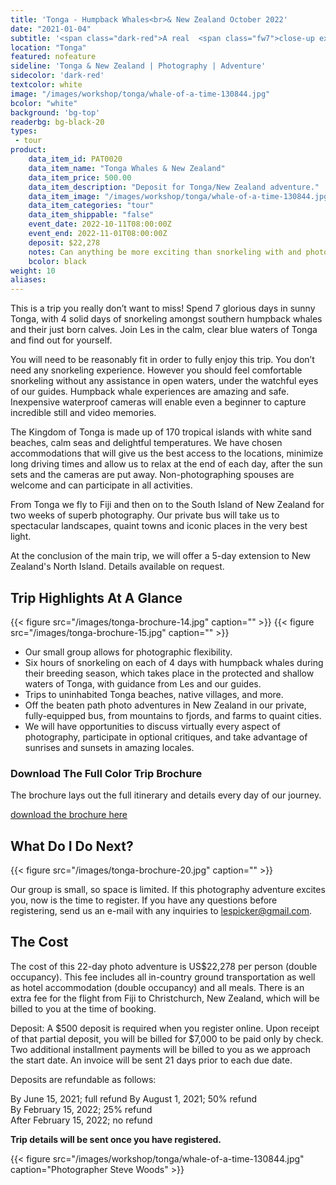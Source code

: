 ```yaml
---
title: 'Tonga - Humpback Whales<br>& New Zealand October 2022'
date: "2021-01-04"
subtitle: '<span class="dark-red">A real  <span class="fw7">close-up experience</span> with Les Picker.</span>'
location: "Tonga"
featured: nofeature
sideline: 'Tonga & New Zealand | Photography | Adventure'
sidecolor: 'dark-red'
textcolor: white
image: "/images/workshop/tonga/whale-of-a-time-130844.jpg"
bcolor: "white"
background: 'bg-top'
readerbg: bg-black-20
types:
 - tour
product:
    data_item_id: PAT0020
    data_item_name: "Tonga Whales & New Zealand"
    data_item_price: 500.00
    data_item_description: "Deposit for Tonga/New Zealand adventure."
    data_item_image: "/images/workshop/tonga/whale-of-a-time-130844.jpg"
    data_item_categories: "tour"
    data_item_shippable: "false"
    event_date: 2022-10-11T08:00:00Z
    event_end: 2022-11-01T08:00:00Z
    deposit: $22,278
    notes: Can anything be more exciting than snorkeling with and photographing humpback whales and their calves close up? How about two weeks photographing in spectacular New Zealand? $22,278 per person double occupancy. After initial $500 deposit, you will be billed $7,000, to be paid by check. The remainder will be billed in two separate payments. Deposits are refundable as follows; 100% by June 15, 2021; 50% by August 1, 2021, and 25% by February 15, 2022. After February 15, 2022 no refunds are possible. All costs are in U.S. dollars.  
    bcolor: black
weight: 10
aliases:
---
```

This is a trip you really don’t want to miss! Spend 7 glorious days in sunny Tonga, with 4 solid days of snorkeling amongst southern humpback whales and their just born calves. Join Les in the calm, clear blue waters of Tonga and find out for yourself.

You will need to be reasonably fit in order to fully enjoy this trip. You don’t need any snorkeling experience. However you should feel comfortable snorkeling without any assistance in open waters, under the watchful eyes of our guides. Humpback whale experiences are amazing and safe. Inexpensive waterproof cameras will enable even a beginner to capture incredible still and video memories. 

The Kingdom of Tonga is made up of 170 tropical islands with white sand beaches, calm seas and delightful temperatures. We have chosen accommodations that will give us the best access to the locations, minimize long driving times and allow us to relax at the end of each day, after the sun sets and the cameras are put away. Non-photographing spouses are welcome and can participate in all activities. 

From Tonga we fly to Fiji and then on to the South Island of New Zealand for two weeks of superb photography. Our private bus will take us to spectacular landscapes, quaint towns and iconic places in the very best light. 

At the conclusion of the main trip, we will offer a 5-day extension to New Zealand's North Island. Details available on request. 
 

## Trip Highlights At A Glance

{{< figure src="/images/tonga-brochure-14.jpg" caption="" >}}
{{< figure src="/images/tonga-brochure-15.jpg" caption="" >}}


- Our small group allows for photographic flexibility. 
- Six hours of snorkeling on each of 4 days with humpback whales during their breeding season, which takes place in the protected and shallow waters of Tonga, with guidance from Les and our guides. 
- Trips to uninhabited Tonga beaches, native villages, and more. 
- Off the beaten path photo adventures in New Zealand in our private, fully-equipped bus, from mountains to fjords, and farms to quaint cities.  
- We will have opportunities to discuss virtually every aspect of photography, participate in optional critiques, and take advantage of sunrises and sunsets in amazing locales. 


### Download The Full Color Trip Brochure

The brochure lays out the full itinerary and details every day of our journey. 

[download the brochure here](/images/tonga-brochure.pdf)

## What Do I Do Next?

{{< figure src="/images/tonga-brochure-20.jpg" caption="" >}}

Our group is small, so space is limited. If this photography adventure excites you, now is the time to register. If you have any questions before registering, send us an e-mail with any inquiries to lespicker@gmail.com.
 
## The Cost

The cost of this 22-day photo adventure is US$22,278 per person (double occupancy). This fee includes all in-country ground transportation as well as hotel accommodation (double occupancy) and all meals. There is an extra fee for the flight from Fiji to Christchurch, New Zealand, which will be billed to you at the time of booking. 

Deposit: A $500 deposit is required when you register online. Upon receipt of that partial deposit, you will be billed for $7,000 to be paid only by check. Two additional installment payments will be billed to you as we approach the start date. An invoice will be sent 21 days prior to each due date.

Deposits are refundable as follows: 

By June 15, 2021; full refund
By August 1, 2021; 50% refund<br>
By February 15, 2022; 25% refund<br>
After February 15, 2022; no refund<br>


**Trip details will be sent once you have registered.** 

{{< figure src="/images/workshop/tonga/whale-of-a-time-130844.jpg" caption="Photographer Steve Woods" >}}

